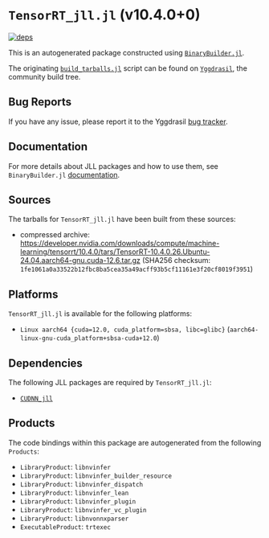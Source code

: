 # `TensorRT_jll.jl` (v10.4.0+0)

[![deps](https://juliahub.com/docs/TensorRT_jll/deps.svg)](https://juliahub.com/ui/Packages/General/TensorRT_jll/)

This is an autogenerated package constructed using [`BinaryBuilder.jl`](https://github.com/JuliaPackaging/BinaryBuilder.jl).

The originating [`build_tarballs.jl`](https://github.com/JuliaPackaging/Yggdrasil/blob/c68b3eebc81ea5ef2d42396084105bcc32a311db/T/TensorRT/build_tarballs.jl) script can be found on [`Yggdrasil`](https://github.com/JuliaPackaging/Yggdrasil/), the community build tree.

## Bug Reports

If you have any issue, please report it to the Yggdrasil [bug tracker](https://github.com/JuliaPackaging/Yggdrasil/issues).

## Documentation

For more details about JLL packages and how to use them, see `BinaryBuilder.jl` [documentation](https://docs.binarybuilder.org/stable/jll/).

## Sources

The tarballs for `TensorRT_jll.jl` have been built from these sources:

* compressed archive: https://developer.nvidia.com/downloads/compute/machine-learning/tensorrt/10.4.0/tars/TensorRT-10.4.0.26.Ubuntu-24.04.aarch64-gnu.cuda-12.6.tar.gz (SHA256 checksum: `1fe1061a0a33522b12fbc8ba5cea35a49acff93b5cf11161e3f20cf8019f3951`)

## Platforms

`TensorRT_jll.jl` is available for the following platforms:

* `Linux aarch64 {cuda=12.0, cuda_platform=sbsa, libc=glibc}` (`aarch64-linux-gnu-cuda_platform+sbsa-cuda+12.0`)

## Dependencies

The following JLL packages are required by `TensorRT_jll.jl`:

* [`CUDNN_jll`](https://github.com/JuliaBinaryWrappers/CUDNN_jll.jl)

## Products

The code bindings within this package are autogenerated from the following `Products`:

* `LibraryProduct`: `libnvinfer`
* `LibraryProduct`: `libnvinfer_builder_resource`
* `LibraryProduct`: `libnvinfer_dispatch`
* `LibraryProduct`: `libnvinfer_lean`
* `LibraryProduct`: `libnvinfer_plugin`
* `LibraryProduct`: `libnvinfer_vc_plugin`
* `LibraryProduct`: `libnvonnxparser`
* `ExecutableProduct`: `trtexec`
